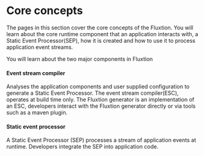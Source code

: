 # Core concepts

The pages in this section cover the core concepts of the Fluxtion. You will learn about the core runtime component that an application interacts with, a Static Event Processor\(SEP\), how it is created and how to use it to process application event streams. 

You will learn about the two major components in Fluxtion

#### Event stream compiler

Analyses the application components and user supplied configuration to generate a Static Event Processor. The event stream compiler\(ESC\), operates at build time only. The Fluxtion generator is an implementation of an ESC, developers interact with the Fluxtion generator directly or via tools such as a maven plugin.

#### Static event processor

A Static Event Processor \(SEP\) processes a stream of application events at runtime. Developers integrate the SEP into application code. 







